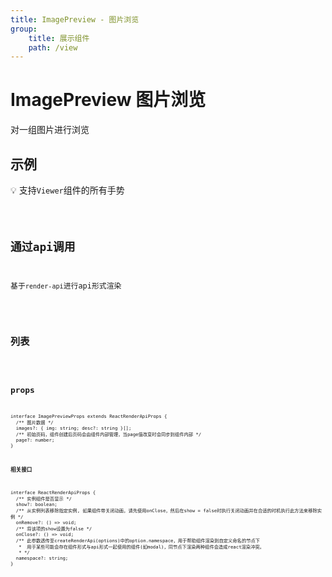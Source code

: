 ```yaml
---
title: ImagePreview - 图片浏览
group:
    title: 展示组件
    path: /view
---
```


# ImagePreview  图片浏览

对一组图片进行浏览

## 示例
💡 支持`Viewer`组件的所有手势

<code src="./demo.tsx" />

## 通过api调用
基于`render-api`进行api形式渲染

<code src="./demo-api.tsx" />

## 列表
<code src="./demo-list.tsx" />

## props
```tsx | pure
interface ImagePreviewProps extends ReactRenderApiProps {
  /** 图片数据 */
  images?: { img: string; desc?: string }[];
  /** 初始页码，组件创建后页码会由组件内部管理，当page值改变时会同步到组件内部 */
  page?: number;
}
```

**相关接口**
```tsx | pure
interface ReactRenderApiProps {
  /** 实例组件是否显示 */
  show?: boolean;
  /** 从实例列表移除指定实例, 如果组件带关闭动画，请先使用onClose，然后在show = false时执行关闭动画并在合适的时机执行此方法来移除实例 */
  onRemove?: () => void;
  /** 将该项的show设置为false */
  onClose?: () => void;
  /** 此参数透传至createRenderApi(options)中的option.namespace，用于帮助组件渲染到自定义命名的节点下
   *  用于某些可能会存在组件形式与api形式一起使用的组件(如modal)，同节点下渲染两种组件会造成react渲染冲突。
   * */
  namespace?: string;
}
```











